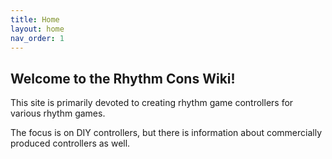```yaml
---
title: Home
layout: home
nav_order: 1
---
```


## Welcome to the Rhythm Cons Wiki!

This site is primarily devoted to creating rhythm game controllers for various rhythm games.

The focus is on DIY controllers, but there is information about commercially produced controllers as well.